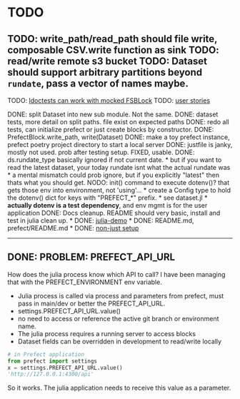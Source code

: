 # TODO
TODO: write_path/read_path should file write, composable CSV.write function as sink
TODO: read/write remote s3 bucket
TODO: Dataset should support arbitrary partitions beyond `rundate`, pass a vector of names maybe.
----------
TODO: [ldoctests can work with mocked FSBLock](../src/Datasets/Datasets.jl)
TODO: [user stories](../todo/user-stories.md)



DONE: split Dataset into new sub module. Not the same.
DONE: dataset tests, more detail on split paths. file exist on expected paths
DONE: redo all tests, can initialize prefect or just create blocks by constructor.
DONE: PrefectBlock.write_path, write(Dataset)
DONE: make a toy prefect instance, prefect poetry project directory to start a local server
DONE: justfile is janky, mostly not used. prob after testing setup. FIXED, usable.
DONE: ds.rundate_type basically ignored if not current date.
    * but if you want to read the latest dataset, your today rundate isnt what the actual rundate was
    * a mental mismatch could prob ignore, but if you explicitly "latest" then thats what you should get.
NODO: init() command to execute dotenv()? that gets those env into environment, not 'using'...
    * create a Config type to hold the dotenv() dict for keys with "PREFECT_*" prefix. 
    * see dataset.jl
    * **actually dotenv is a test dependency**, and env mgmt is for the user application
DONE: Docs cleanup. README should very basic, install and test in julia clean up.
    * DONE: [julia-demo](../julia-demo/Julia-demo.md)
    * DONE: README.md, prefect/README.md
    * DONE: [non-just setup](../prefect/setup-without-justfile.md)

----------
## DONE: PROBLEM: PREFECT_API_URL
How does the julia process know which API to call?  I have been managing that with the PREFECT_ENVIRONMENT env variable.

* Julia process is called via process and parameters from prefect, must pass in main/dev or better the PREFECT_API_URL.
* settings.PREFECT_API_URL.value()
* no need to access or reference the active git branch or environment name.
* The julia process requires a running server to access blocks
* Dataset fields can be overridden in development to read/write locally

```py
# in Prefect application
from prefect import settings
x = settings.PREFECT_API_URL.value()
'http://127.0.0.1:4300/api'
```
So it works. The julia application needs to receive this value as a parameter.
